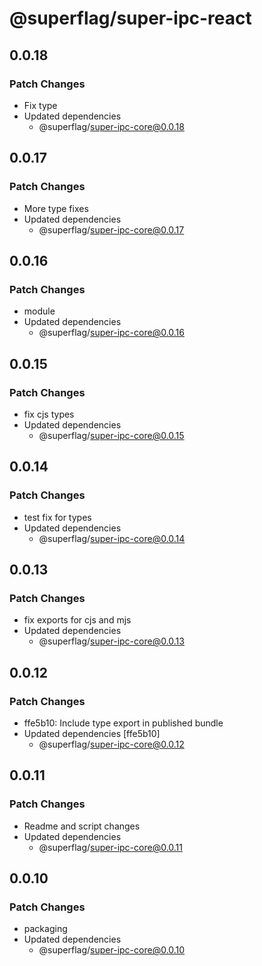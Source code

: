 # @superflag/super-ipc-react

## 0.0.18

### Patch Changes

- Fix type
- Updated dependencies
  - @superflag/super-ipc-core@0.0.18

## 0.0.17

### Patch Changes

- More type fixes
- Updated dependencies
  - @superflag/super-ipc-core@0.0.17

## 0.0.16

### Patch Changes

- module
- Updated dependencies
  - @superflag/super-ipc-core@0.0.16

## 0.0.15

### Patch Changes

- fix cjs types
- Updated dependencies
  - @superflag/super-ipc-core@0.0.15

## 0.0.14

### Patch Changes

- test fix for types
- Updated dependencies
  - @superflag/super-ipc-core@0.0.14

## 0.0.13

### Patch Changes

- fix exports for cjs and mjs
- Updated dependencies
  - @superflag/super-ipc-core@0.0.13

## 0.0.12

### Patch Changes

- ffe5b10: Include type export in published bundle
- Updated dependencies [ffe5b10]
  - @superflag/super-ipc-core@0.0.12

## 0.0.11

### Patch Changes

- Readme and script changes
- Updated dependencies
  - @superflag/super-ipc-core@0.0.11

## 0.0.10

### Patch Changes

- packaging
- Updated dependencies
  - @superflag/super-ipc-core@0.0.10
